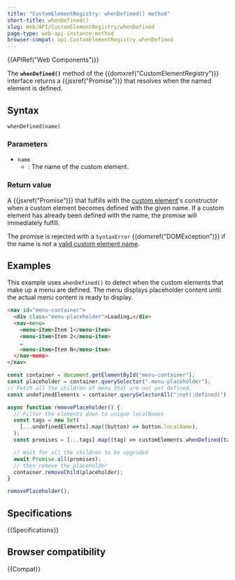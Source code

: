 ```yaml
---
title: "CustomElementRegistry: whenDefined() method"
short-title: whenDefined()
slug: Web/API/CustomElementRegistry/whenDefined
page-type: web-api-instance-method
browser-compat: api.CustomElementRegistry.whenDefined
---
```


{{APIRef("Web Components")}}

The **`whenDefined()`** method of the
{{domxref("CustomElementRegistry")}} interface returns a {{jsxref("Promise")}} that
resolves when the named element is defined.

## Syntax

```js-nolint
whenDefined(name)
```

### Parameters

- `name`
  - : The name of the custom element.

### Return value

A {{jsxref("Promise")}} that fulfills with the [custom element](/en-US/docs/Web/API/Web_components/Using_custom_elements)'s constructor when a custom element becomes defined with the given name. If a custom element has already been defined with the name, the promise will immediately fulfill.

The promise is rejected with a `SyntaxError` {{domxref("DOMException")}} if the name is not a [valid custom element name](https://html.spec.whatwg.org/multipage/custom-elements.html#valid-custom-element-name).

## Examples

This example uses `whenDefined()` to detect when the custom elements that
make up a menu are defined. The menu displays placeholder content until the actual menu
content is ready to display.

```html
<nav id="menu-container">
  <div class="menu-placeholder">Loading…</div>
  <nav-menu>
    <menu-item>Item 1</menu-item>
    <menu-item>Item 2</menu-item>
    …
    <menu-item>Item N</menu-item>
  </nav-menu>
</nav>
```

```js
const container = document.getElementById("menu-container");
const placeholder = container.querySelector(".menu-placeholder");
// Fetch all the children of menu that are not yet defined.
const undefinedElements = container.querySelectorAll(":not(:defined)");

async function removePlaceholder() {
  // Filter the elements down to unique localNames
  const tags = new Set(
    [...undefinedElements].map((button) => button.localName),
  );
  const promises = [...tags].map((tag) => customElements.whenDefined(tag));

  // Wait for all the children to be upgraded
  await Promise.all(promises);
  // then remove the placeholder
  container.removeChild(placeholder);
}

removePlaceholder();
```

## Specifications

{{Specifications}}

## Browser compatibility

{{Compat}}
